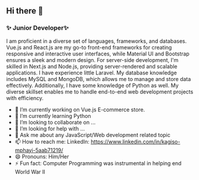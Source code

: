 ## Hi there 👋


### ✨ Junior Developer✨ 

I am proficient in a diverse set of languages, frameworks, and databases. Vue.js and React.js are my go-to front-end frameworks for creating responsive and interactive user interfaces, while Material UI and Bootstrap ensures a sleek and modern design. For server-side development, I'm skilled in Next.js and Node.js, providing server-rendered and scalable applications. I have experience little Laravel. My database knowledge includes MySQL and MongoDB, which allows me to manage and store data effectively. Additionally, I have some knowledge of Python as well. My diverse skillset enables me to handle end-to-end web development projects with efficiency.


- 🔭 I’m currently working on Vue.js E-commerce store.
- 🌱 I’m currently learning Python
- 👯 I’m looking to collaborate on ...
- 🤔 I’m looking for help with ...
- 💬 Ask me about any JavaScript/Web development related topic
- 📫 How to reach me: LinkedIn: https://www.linkedin.com/in/kagiso-mphayi-5aab71219/
- 😄 Pronouns: Him/Her
- ⚡ Fun fact: Computer Programming was instrumental in helping end World War II

